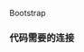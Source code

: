 Bootstrap

### 代码需要的连接

  <!DOCTYPE html>
  <html>
    <head>
      <meta charset="utf-8">
      <meta name="viewport" content="width=device-width,initial-scale=1.0">
      <meta http-equiv="X-UA-Compatible" content="ie=edge">
      <title></title>
      <link rel="stylesheet" href="./bootstrap-3.3.7/css/bootstrap.min.css">
      <link rel="stylesheet" href="./font-awesome-4.6.3/css/font-awesome.min.css">
      <script type="text/javascript" src="./bootstrap-3.3.7/js/bootstrap.min.js"></script>
      <script type="text/javascript" src="./bootstrap-3.3.7/js/jquery-3.1.1.min.js"></script>
   </head>
   <body>
   </body>
   <html>
